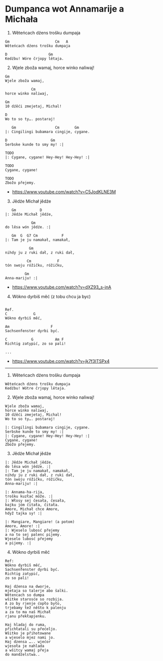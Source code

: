 # Dumpanca wot Annamarije a Michała

1) Wěteńcach dźens trošku dumpaja

```
Gm                     Cm   A
Wěteńcach dźens trošku dumpaja

D                   Gm 
Kedźbu! Wóre črjopy lětaja.
```

2) Wjele zboža wamaj, horce winko naliwaj!

```
Gm
Wjele zboža wamaj,

            Cm
horce winko naliwaj,

Gm
10 dźěći zmejetaj, Michal!

D
Wo to so ty…. postaraj!

   Gm                  Cm       Gm
|: Cingilingi bubamara cingije, cygane.

D                    Gm
Serbske kunde to smy my! :|

TODO
|: Cygane, cygane! Hey-Hey! Hey-Hey! :|

TODO
Cygane, cygane!

TODO
Zbožo přejemy.
```

* https://www.youtube.com/watch?v=C5JodKLNE3M



3)  Jědźe Michał jědźe

```
   Gm           D
|: Jědźe Michał jědźe,

            Gm
do lěsa wón jědźe. :|

   Gm  G  G7 Cm           F
|: Tam je ju namakał, namakał,

           Gm
nihdy ju z ruki dał, z ruki dał,

          Cm            F
tón swoju róžičku, róžičku,

         Gm
Anna-mariju! :|
```

* https://www.youtube.com/watch?v=dXZ93_s-jnA



4) Wókno dyrbiš měć (z tobu chcu ja byc)

```

Ref.
C            G
Wókno dyrbiš měć,

Am                   F 
Sachsenfenster dyrbi być.

C           G          Am F
Richtig zatypić, zo so pali!

...
```

* https://www.youtube.com/watch?v=jk7f3ITSPx4

---


1) Wěteńcach dźens trošku dumpaja
```
Wěteńcach dźens trošku dumpaja
Kedźbu! Wótre črjopy lětaja.
```

2) Wjele zboža wamaj, horce winko naliwaj!
```
Wjele zboža wamaj,
horce winko naliwaj,
10 dźěći zmejetaj, Michal!
Wo to so ty…. postaraj!

|: Cingilingi bubamara cingije, cygane.
Serbske kunde to smy my! :|
|: Cygane, cygane! Hey-Hey! Hey-Hey! :|
Cygane, cygane!
Zbožo přejemy.

```

3)  Jědźe Michał jědźe
```
|: Jědźe Michał jědźe,
do lěsa wón jědźe. :|
|: Tam je ju namakał, namakał,
nihdy ju z ruki dał, z ruki dał,
tón swoju róžičku, róžičku,
Anna-mariju! :|

|: Annama-ha-rija,
trošku kuzłać móže. :|
|: Włosy sej česała, česała,
bajku jóm čitała, čitała.
Amore, Michał chce Amore,
hdyž tajka sy! :|

|: Mangiare, Mangiare! (a potom)
Amore, Amore! :|
|: Wjeselo lubosć přejemy
a na to sej palenc pijemy.
Wjeselo lubosć přejemy
a pijemy. :|
```

4) Wókno dyrbiš měć
```
Ref:
Wókno dyrbiš měć,
Sachsenfenster dyrbi być.
Richtig zatypić,
zo so pali!

Haj dźensa na dworje,
mjetaja so talerje abo šalki.
Wětencach so dumpa
wšitke starosće so rozbija.
A zo by rjenje ćopło było,
trjebamy tež něšto k palenju
a za to ma naš Michał
rjanu překłapjenku.

Haj hladaj do ruma,
přichłatali su přećeljo.
Wšitko je přihotowane
a wjeselo mjez nami jo.
Haj dzensa ….. wjećor
wjesoła je nahlada
a wšitcy wamaj přeja
do mandźelstwa..
```
